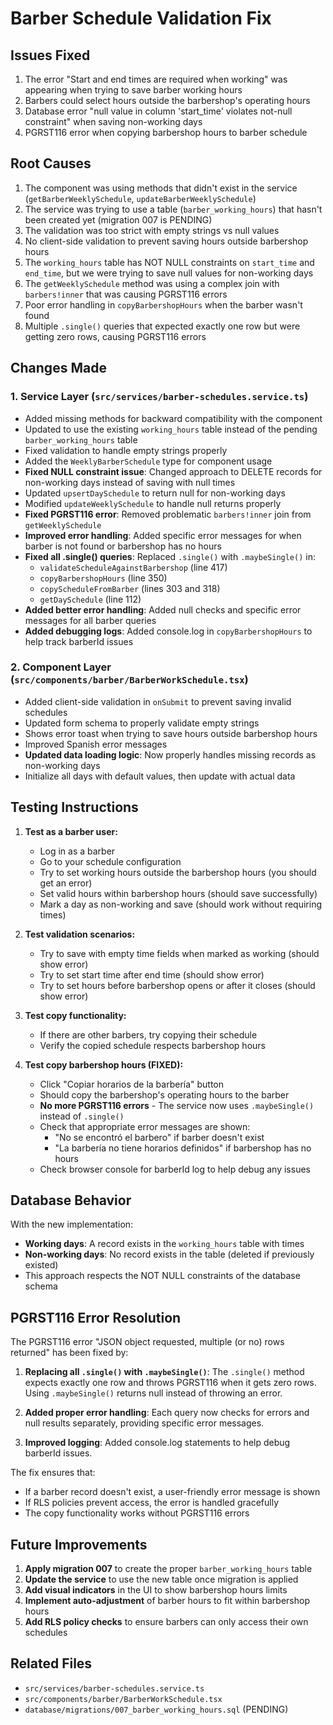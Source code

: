 # Barber Schedule Validation Fix

## Issues Fixed
1. The error "Start and end times are required when working" was appearing when trying to save barber working hours
2. Barbers could select hours outside the barbershop's operating hours
3. Database error "null value in column 'start_time' violates not-null constraint" when saving non-working days
4. PGRST116 error when copying barbershop hours to barber schedule

## Root Causes
1. The component was using methods that didn't exist in the service (`getBarberWeeklySchedule`, `updateBarberWeeklySchedule`)
2. The service was trying to use a table (`barber_working_hours`) that hasn't been created yet (migration 007 is PENDING)
3. The validation was too strict with empty strings vs null values
4. No client-side validation to prevent saving hours outside barbershop hours
5. The `working_hours` table has NOT NULL constraints on `start_time` and `end_time`, but we were trying to save null values for non-working days
6. The `getWeeklySchedule` method was using a complex join with `barbers!inner` that was causing PGRST116 errors
7. Poor error handling in `copyBarbershopHours` when the barber wasn't found
8. Multiple `.single()` queries that expected exactly one row but were getting zero rows, causing PGRST116 errors

## Changes Made

### 1. Service Layer (`src/services/barber-schedules.service.ts`)
- Added missing methods for backward compatibility with the component
- Updated to use the existing `working_hours` table instead of the pending `barber_working_hours` table
- Fixed validation to handle empty strings properly
- Added the `WeeklyBarberSchedule` type for component usage
- **Fixed NULL constraint issue**: Changed approach to DELETE records for non-working days instead of saving with null times
- Updated `upsertDaySchedule` to return null for non-working days
- Modified `updateWeeklySchedule` to handle null returns properly
- **Fixed PGRST116 error**: Removed problematic `barbers!inner` join from `getWeeklySchedule`
- **Improved error handling**: Added specific error messages for when barber is not found or barbershop has no hours
- **Fixed all .single() queries**: Replaced `.single()` with `.maybeSingle()` in:
  - `validateScheduleAgainstBarbershop` (line 417)
  - `copyBarbershopHours` (line 350)
  - `copyScheduleFromBarber` (lines 303 and 318)
  - `getDaySchedule` (line 112)
- **Added better error handling**: Added null checks and specific error messages for all barber queries
- **Added debugging logs**: Added console.log in `copyBarbershopHours` to help track barberId issues

### 2. Component Layer (`src/components/barber/BarberWorkSchedule.tsx`)
- Added client-side validation in `onSubmit` to prevent saving invalid schedules
- Updated form schema to properly validate empty strings
- Shows error toast when trying to save hours outside barbershop hours
- Improved Spanish error messages
- **Updated data loading logic**: Now properly handles missing records as non-working days
- Initialize all days with default values, then update with actual data

## Testing Instructions

1. **Test as a barber user:**
   - Log in as a barber
   - Go to your schedule configuration
   - Try to set working hours outside the barbershop hours (you should get an error)
   - Set valid hours within barbershop hours (should save successfully)
   - Mark a day as non-working and save (should work without requiring times)

2. **Test validation scenarios:**
   - Try to save with empty time fields when marked as working (should show error)
   - Try to set start time after end time (should show error)
   - Try to set hours before barbershop opens or after it closes (should show error)

3. **Test copy functionality:**
   - If there are other barbers, try copying their schedule
   - Verify the copied schedule respects barbershop hours

4. **Test copy barbershop hours (FIXED):**
   - Click "Copiar horarios de la barbería" button
   - Should copy the barbershop's operating hours to the barber
   - **No more PGRST116 errors** - The service now uses `.maybeSingle()` instead of `.single()`
   - Check that appropriate error messages are shown:
     - "No se encontró el barbero" if barber doesn't exist
     - "La barbería no tiene horarios definidos" if barbershop has no hours
   - Check browser console for barberId log to help debug any issues

## Database Behavior

With the new implementation:
- **Working days**: A record exists in the `working_hours` table with times
- **Non-working days**: No record exists in the table (deleted if previously existed)
- This approach respects the NOT NULL constraints of the database schema

## PGRST116 Error Resolution

The PGRST116 error "JSON object requested, multiple (or no) rows returned" has been fixed by:

1. **Replacing all `.single()` with `.maybeSingle()`**: The `.single()` method expects exactly one row and throws PGRST116 when it gets zero rows. Using `.maybeSingle()` returns null instead of throwing an error.

2. **Added proper error handling**: Each query now checks for errors and null results separately, providing specific error messages.

3. **Improved logging**: Added console.log statements to help debug barberId issues.

The fix ensures that:
- If a barber record doesn't exist, a user-friendly error message is shown
- If RLS policies prevent access, the error is handled gracefully
- The copy functionality works without PGRST116 errors

## Future Improvements

1. **Apply migration 007** to create the proper `barber_working_hours` table
2. **Update the service** to use the new table once migration is applied
3. **Add visual indicators** in the UI to show barbershop hours limits
4. **Implement auto-adjustment** of barber hours to fit within barbershop hours
5. **Add RLS policy checks** to ensure barbers can only access their own schedules

## Related Files
- `src/services/barber-schedules.service.ts`
- `src/components/barber/BarberWorkSchedule.tsx`
- `database/migrations/007_barber_working_hours.sql` (PENDING)